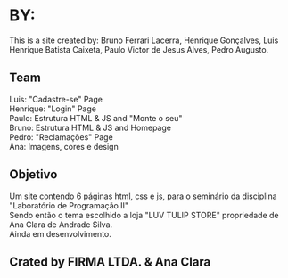 # BY:
This is a site created by: Bruno Ferrari Lacerra, Henrique Gonçalves, Luis Henrique Batista Caixeta, Paulo Victor de Jesus Alves, Pedro Augusto.

## Team
Luis: "Cadastre-se" Page <br />
Henrique: "Login" Page <br />
Paulo: Estrutura HTML & JS and "Monte o seu" <br />
Bruno: Estrutura HTML & JS and Homepage <br />
Pedro: "Reclamações" Page <br />
Ana: Imagens, cores e design <br />

## Objetivo

Um site contendo 6 páginas html, css e js, para o seminário da disciplina "Laboratório de Programação II" <br />
Sendo então o tema escolhido a loja "LUV TULIP STORE" propriedade de Ana Clara de Andrade Silva. <br />
Ainda em desenvolvimento.

## Crated by FIRMA LTDA. & Ana Clara
